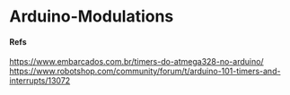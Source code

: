# Arduino-Modulations

#### Refs
https://www.embarcados.com.br/timers-do-atmega328-no-arduino/
https://www.robotshop.com/community/forum/t/arduino-101-timers-and-interrupts/13072
